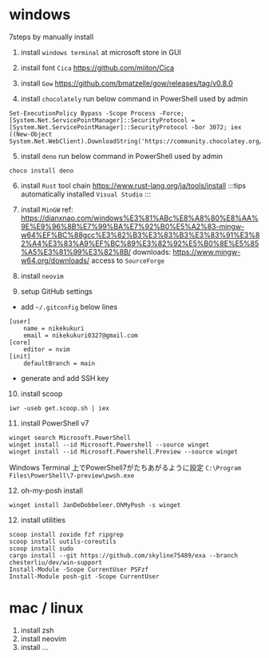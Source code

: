 # windows
7steps by manually install

1. install `windows terminal` at microsoft store in GUI

2. install font `Cica`
https://github.com/miiton/Cica

3. install `Gow`
https://github.com/bmatzelle/gow/releases/tag/v0.8.0

4. install `chocolately`
run below command in PowerShell used by admin
```
Set-ExecutionPolicy Bypass -Scope Process -Force; [System.Net.ServicePointManager]::SecurityProtocol = [System.Net.ServicePointManager]::SecurityProtocol -bor 3072; iex ((New-Object System.Net.WebClient).DownloadString('https://community.chocolatey.org/install.ps1'))
```

5. install `deno`
run below command in PowerShell used by admin
```
choco install deno
```

6. install `Rust` tool chain
https://www.rust-lang.org/ja/tools/install
:::tips
automatically installed `Visual Studio`
:::

7. install `MinGW`
ref:
    https://dianxnao.com/windows%E3%81%ABc%E8%A8%80%E8%AA%9E%E9%96%8B%E7%99%BA%E7%92%B0%E5%A2%83-mingw-w64%EF%BC%88gcc%E3%82%B3%E3%83%B3%E3%83%91%E3%82%A4%E3%83%A9%EF%BC%89%E3%82%92%E5%B0%8E%E5%85%A5%E3%81%99%E3%82%8B/
downloads:
    https://www.mingw-w64.org/downloads/
    access to `SourceForge`

8. install `neovim`

9. setup GitHub settings
* add `~/.gitconfig` below lines
```
[user]
	name = nikekukuri
	email = nikekukuri0327@gmail.com
[core]
	editor = nvim
[init]
	defaultBranch = main
```
* generate and add SSH key

10. install scoop
```
iwr -useb get.scoop.sh | iex
```

11. install PowerShell v7
```
winget search Microsoft.PowerShell
winget install --id Microsoft.Powershell --source winget
winget install --id Microsoft.Powershell.Preview --source winget
```
Windows Terminal 上でPowerShell7がたちあがるように設定
`C:\Program Files\PowerShell\7-preview\pwsh.exe`

12. oh-my-posh install
```
winget install JanDeDobbeleer.OhMyPosh -s winget
```

12. install utilities
```
scoop install zoxide fzf ripgrep
scoop install uutils-coreutils
scoop install sudo
cargo install --git https://github.com/skyline75489/exa --branch chesterliu/dev/win-support
Install-Module -Scope CurrentUser PSFzf
Install-Module posh-git -Scope CurrentUser
```

# mac / linux
1. install zsh
2. install neovim
3. install ...
